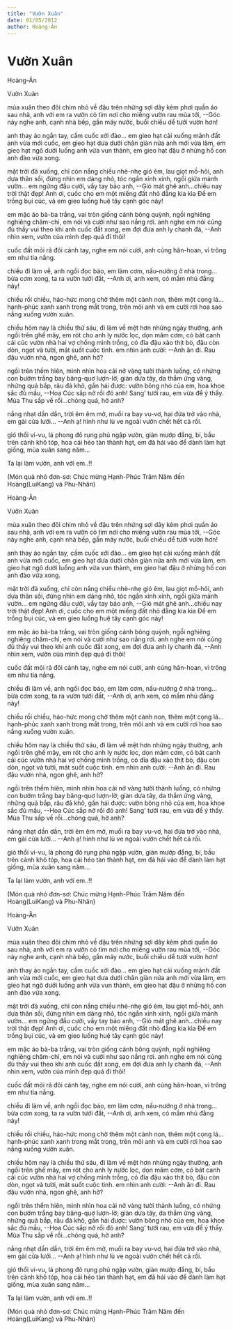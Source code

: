 ```yaml
---
title: "Vườn Xuân"
date: 01/05/2012
author: Hoàng-Ân
---
```


# Vườn Xuân

Hoàng-Ân



Vườn Xuân


mùa xuân theo đôi chim nhỏ về đậu trên nhửng sợi dây kẻm phơi quần áo sau nhà,
anh với em ra vườn cỏ tìm nơi cho miếng vườn rau mùa tới,
--Góc này nghe anh, cạnh nhà bếp, gần máy nước, buổi chiều dể tưới vườn hơn!

anh thay áo ngắn tay, cầm cuốc xới đào...
em gieo hạt cải xuống mảnh đất anh vừa mới cuốc,
em gieo hạt dưa dưới chân giàn nứa anh mới vừa làm,
em gieo hạt ngô dưới luống anh vừa vun thành,
em gieo hạt đậu ở  nhửng hố con anh đào vừa xong.

mặt trời đả xuống, chỉ còn nắng chiều nhè-nhẹ gió êm,
lau giọt mồ-hôi, anh dựa thân sồi, đứng nhìn em dáng nhỏ,
tóc ngắn xinh xinh, ngồi giửa mảnh vườn...
em ngửng đầu cười, vẩy tay bảo anh,
--Gió mát ghê anh...chiều nay trời thật đẹp!
   Anh ơi, cuốc cho em một miếng đất nhỏ đằng kia kìa
   Để em trồng bụi cúc, và em gieo luống huệ tây cạnh góc này!

em mặc áo bà-ba trắng, vai tròn giống cánh bông quỳnh,
ngồi nghiêng nghiêng chăm-chỉ, em nói và cười như sao nắng rơi.
anh nghe em nói củng đủ thấy vui theo
khi anh cuốc đất xong, em đợi đưa anh ly chanh đá,
--Anh nhìn xem, vườn của mình đẹp quá đi thôi!

cuốc đất mỏi rả đôi cánh tay,
nghe em nói cười, anh củng hân-hoan, vì trông em như tia nắng.

chiều đi làm về, anh ngồi đọc báo,
em làm cơm, nấu-nướng ở nhà trong...
bửa cơm xong, ta ra vườn tưới đất,
--Anh ơi, anh xem, có mầm nhú đằng này!

chiều rồi chiều, háo-hức mong chờ
thêm một cành non, thêm một cọng lá...
hạnh-phúc xanh xanh trong mắt trong,
trên môi anh và em cười rơi hoa sao nắng xuống vườn xuân.

chiều hôm nay là chiều thứ sáu, đi làm về mệt hơn nhửng ngày thường,
anh ngồi trên ghế mây, em rót cho anh ly nước lọc,
dọn mâm cơm, có bát canh cải cúc vườn nhà hai vợ chồng mình trồng,
có đỉa đậu xào thịt bò, đậu còn dòn, ngọt và tười, mát suốt cuộc tình.
em nhìn anh cười:
--Anh ăn đi. Rau đậu vườn nhà, ngon ghê, anh hở?

ngồi trên thềm hiên, mình nhìn hoa cải nở vàng tười thành luống,
có nhửng con bướm trắng bay bâng-quơ lượn-lờ;
giàn dưa tây, da thắm ửng vàng,
nhửng quả bắp, râu đả khô, gần hái được:
vườn bông nhỏ của em, hoa khoe sắc đủ mầu,
--Hoa Cúc sắp nở rồi đó anh! Sang' tưới rau, em vừa để ý thấy.
  Mùa Thu sắp về rồi...chóng quá, hở anh?

nắng nhạt dần dần, trời êm êm mờ, muổi ra bay vu-vơ,
hai đứa trở vào nhà, em gài cửa lưới...
--Anh ạ! hình như lủ ve ngoài vườn chết hết cả rồi.

gió thổi vi-vu, lá phong đỏ rụng phủ ngập vườn,
giàn mướp đắng, bí, bầu trên cành khô tóp,
hoa cải héo tàn thành hạt,
em đả hái vào để dành làm hạt giống,
mùa xuân sang năm...

Ta lại làm vườn, anh với em..!!


(Món quà nhỏ đơn-sơ: Chúc mừng Hạnh-Phúc Trăm Năm
 đến Hoàng(LuiKang) và Phu-Nhân)

Hoàng-Ân



Vườn Xuân


mùa xuân theo đôi chim nhỏ về đậu trên nhửng sợi dây kẻm phơi quần áo sau nhà,
anh với em ra vườn cỏ tìm nơi cho miếng vườn rau mùa tới,
--Góc này nghe anh, cạnh nhà bếp, gần máy nước, buổi chiều dể tưới vườn hơn!

anh thay áo ngắn tay, cầm cuốc xới đào...
em gieo hạt cải xuống mảnh đất anh vừa mới cuốc,
em gieo hạt dưa dưới chân giàn nứa anh mới vừa làm,
em gieo hạt ngô dưới luống anh vừa vun thành,
em gieo hạt đậu ở  nhửng hố con anh đào vừa xong.

mặt trời đả xuống, chỉ còn nắng chiều nhè-nhẹ gió êm,
lau giọt mồ-hôi, anh dựa thân sồi, đứng nhìn em dáng nhỏ,
tóc ngắn xinh xinh, ngồi giửa mảnh vườn...
em ngửng đầu cười, vẩy tay bảo anh,
--Gió mát ghê anh...chiều nay trời thật đẹp!
   Anh ơi, cuốc cho em một miếng đất nhỏ đằng kia kìa
   Để em trồng bụi cúc, và em gieo luống huệ tây cạnh góc này!

em mặc áo bà-ba trắng, vai tròn giống cánh bông quỳnh,
ngồi nghiêng nghiêng chăm-chỉ, em nói và cười như sao nắng rơi.
anh nghe em nói củng đủ thấy vui theo
khi anh cuốc đất xong, em đợi đưa anh ly chanh đá,
--Anh nhìn xem, vườn của mình đẹp quá đi thôi!

cuốc đất mỏi rả đôi cánh tay,
nghe em nói cười, anh củng hân-hoan, vì trông em như tia nắng.

chiều đi làm về, anh ngồi đọc báo,
em làm cơm, nấu-nướng ở nhà trong...
bửa cơm xong, ta ra vườn tưới đất,
--Anh ơi, anh xem, có mầm nhú đằng này!

chiều rồi chiều, háo-hức mong chờ
thêm một cành non, thêm một cọng lá...
hạnh-phúc xanh xanh trong mắt trong,
trên môi anh và em cười rơi hoa sao nắng xuống vườn xuân.

chiều hôm nay là chiều thứ sáu, đi làm về mệt hơn nhửng ngày thường,
anh ngồi trên ghế mây, em rót cho anh ly nước lọc,
dọn mâm cơm, có bát canh cải cúc vườn nhà hai vợ chồng mình trồng,
có đỉa đậu xào thịt bò, đậu còn dòn, ngọt và tười, mát suốt cuộc tình.
em nhìn anh cười:
--Anh ăn đi. Rau đậu vườn nhà, ngon ghê, anh hở?

ngồi trên thềm hiên, mình nhìn hoa cải nở vàng tười thành luống,
có nhửng con bướm trắng bay bâng-quơ lượn-lờ;
giàn dưa tây, da thắm ửng vàng,
nhửng quả bắp, râu đả khô, gần hái được:
vườn bông nhỏ của em, hoa khoe sắc đủ mầu,
--Hoa Cúc sắp nở rồi đó anh! Sang' tưới rau, em vừa để ý thấy.
  Mùa Thu sắp về rồi...chóng quá, hở anh?

nắng nhạt dần dần, trời êm êm mờ, muổi ra bay vu-vơ,
hai đứa trở vào nhà, em gài cửa lưới...
--Anh ạ! hình như lủ ve ngoài vườn chết hết cả rồi.

gió thổi vi-vu, lá phong đỏ rụng phủ ngập vườn,
giàn mướp đắng, bí, bầu trên cành khô tóp,
hoa cải héo tàn thành hạt,
em đả hái vào để dành làm hạt giống,
mùa xuân sang năm...

Ta lại làm vườn, anh với em..!!


(Món quà nhỏ đơn-sơ: Chúc mừng Hạnh-Phúc Trăm Năm
 đến Hoàng(LuiKang) và Phu-Nhân)

Hoàng-Ân



Vườn Xuân


mùa xuân theo đôi chim nhỏ về đậu trên nhửng sợi dây kẻm phơi quần áo sau nhà,
anh với em ra vườn cỏ tìm nơi cho miếng vườn rau mùa tới,
--Góc này nghe anh, cạnh nhà bếp, gần máy nước, buổi chiều dể tưới vườn hơn!

anh thay áo ngắn tay, cầm cuốc xới đào...
em gieo hạt cải xuống mảnh đất anh vừa mới cuốc,
em gieo hạt dưa dưới chân giàn nứa anh mới vừa làm,
em gieo hạt ngô dưới luống anh vừa vun thành,
em gieo hạt đậu ở  nhửng hố con anh đào vừa xong.

mặt trời đả xuống, chỉ còn nắng chiều nhè-nhẹ gió êm,
lau giọt mồ-hôi, anh dựa thân sồi, đứng nhìn em dáng nhỏ,
tóc ngắn xinh xinh, ngồi giửa mảnh vườn...
em ngửng đầu cười, vẩy tay bảo anh,
--Gió mát ghê anh...chiều nay trời thật đẹp!
   Anh ơi, cuốc cho em một miếng đất nhỏ đằng kia kìa
   Để em trồng bụi cúc, và em gieo luống huệ tây cạnh góc này!

em mặc áo bà-ba trắng, vai tròn giống cánh bông quỳnh,
ngồi nghiêng nghiêng chăm-chỉ, em nói và cười như sao nắng rơi.
anh nghe em nói củng đủ thấy vui theo
khi anh cuốc đất xong, em đợi đưa anh ly chanh đá,
--Anh nhìn xem, vườn của mình đẹp quá đi thôi!

cuốc đất mỏi rả đôi cánh tay,
nghe em nói cười, anh củng hân-hoan, vì trông em như tia nắng.

chiều đi làm về, anh ngồi đọc báo,
em làm cơm, nấu-nướng ở nhà trong...
bửa cơm xong, ta ra vườn tưới đất,
--Anh ơi, anh xem, có mầm nhú đằng này!

chiều rồi chiều, háo-hức mong chờ
thêm một cành non, thêm một cọng lá...
hạnh-phúc xanh xanh trong mắt trong,
trên môi anh và em cười rơi hoa sao nắng xuống vườn xuân.

chiều hôm nay là chiều thứ sáu, đi làm về mệt hơn nhửng ngày thường,
anh ngồi trên ghế mây, em rót cho anh ly nước lọc,
dọn mâm cơm, có bát canh cải cúc vườn nhà hai vợ chồng mình trồng,
có đỉa đậu xào thịt bò, đậu còn dòn, ngọt và tười, mát suốt cuộc tình.
em nhìn anh cười:
--Anh ăn đi. Rau đậu vườn nhà, ngon ghê, anh hở?

ngồi trên thềm hiên, mình nhìn hoa cải nở vàng tười thành luống,
có nhửng con bướm trắng bay bâng-quơ lượn-lờ;
giàn dưa tây, da thắm ửng vàng,
nhửng quả bắp, râu đả khô, gần hái được:
vườn bông nhỏ của em, hoa khoe sắc đủ mầu,
--Hoa Cúc sắp nở rồi đó anh! Sang' tưới rau, em vừa để ý thấy.
  Mùa Thu sắp về rồi...chóng quá, hở anh?

nắng nhạt dần dần, trời êm êm mờ, muổi ra bay vu-vơ,
hai đứa trở vào nhà, em gài cửa lưới...
--Anh ạ! hình như lủ ve ngoài vườn chết hết cả rồi.

gió thổi vi-vu, lá phong đỏ rụng phủ ngập vườn,
giàn mướp đắng, bí, bầu trên cành khô tóp,
hoa cải héo tàn thành hạt,
em đả hái vào để dành làm hạt giống,
mùa xuân sang năm...

Ta lại làm vườn, anh với em..!!


(Món quà nhỏ đơn-sơ: Chúc mừng Hạnh-Phúc Trăm Năm
 đến Hoàng(LuiKang) và Phu-Nhân)
